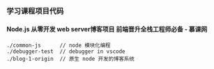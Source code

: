 ### 学习课程项目代码

#### Node.js 从零开发 web server博客项目 前端晋升全栈工程师必备 - 慕课网

```
./common-js      // node 模块化编程
./debugger-test  // debugger in vscode
./blog-1-origin  // 原生 node 开发的博客系统
```